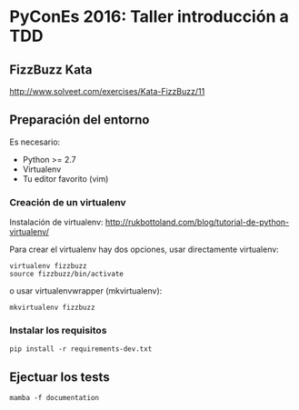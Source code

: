 # PyConEs 2016: Taller introducción a TDD

## FizzBuzz Kata
http://www.solveet.com/exercises/Kata-FizzBuzz/11

## Preparación del entorno
Es necesario:

* Python >= 2.7
* Virtualenv
* Tu editor favorito (vim)

### Creación de un virtualenv

Instalación de virtualenv: http://rukbottoland.com/blog/tutorial-de-python-virtualenv/

Para crear el virtualenv hay dos opciones, usar directamente virtualenv:

```
virtualenv fizzbuzz
source fizzbuzz/bin/activate
```

o usar virtualenvwrapper (mkvirtualenv):

```
mkvirtualenv fizzbuzz
```

### Instalar los requisitos
`pip install -r requirements-dev.txt`

## Ejectuar los tests
`mamba -f documentation`
